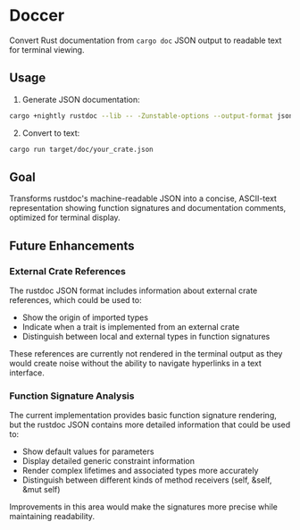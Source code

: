 # Doccer

Convert Rust documentation from `cargo doc` JSON output to readable text for terminal viewing.

## Usage

1. Generate JSON documentation:
```bash
cargo +nightly rustdoc --lib -- -Zunstable-options --output-format json
```

2. Convert to text:
```bash
cargo run target/doc/your_crate.json
```

## Goal

Transforms rustdoc's machine-readable JSON into a concise, ASCII-text representation showing function signatures and documentation comments, optimized for terminal display.

## Future Enhancements

### External Crate References

The rustdoc JSON format includes information about external crate references, which could be used to:
- Show the origin of imported types
- Indicate when a trait is implemented from an external crate
- Distinguish between local and external types in function signatures

These references are currently not rendered in the terminal output as they would create noise without the ability to navigate hyperlinks in a text interface.

### Function Signature Analysis

The current implementation provides basic function signature rendering, but the rustdoc JSON contains more detailed information that could be used to:
- Show default values for parameters
- Display detailed generic constraint information
- Render complex lifetimes and associated types more accurately
- Distinguish between different kinds of method receivers (self, &self, &mut self)

Improvements in this area would make the signatures more precise while maintaining readability.